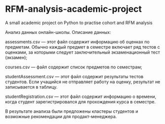 # RFM-analysis-academic-project
A small academic project on Python to practise cohort and RFM analysis

Анализ данных онлайн-школы.
Описание данных:

assessments.csv — этот файл содержит информацию об оценках по предметам. Обычно каждый предмет в семестре включает ряд тестов с оценками,
за которыми следует заключительный экзаменационный тест (экзамен);

courses.csv — файл содержит список предметов по семестрам;

studentAssessment.csv — этот файл содержит результаты тестов студентов. Если учащийся не отправляет работу на оценку, результат не записывается в таблицу.

studentRegistration.csv — этот файл содержит информацию о времени, когда студент зарегистрировался для прохождения курса в семестре.

В результате анализа были предложены кластеры студентов и возможные рекомендации для продакт-менеджера.
